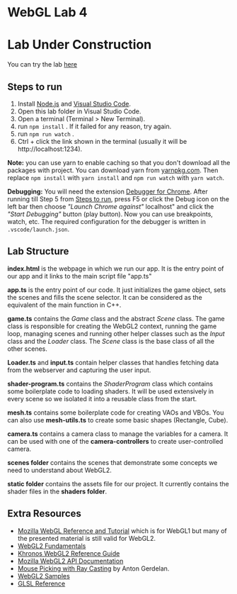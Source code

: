 # WebGL Lab 4

# Lab Under Construction

You can try the lab [here](https://yahiaetman.github.io/CMP205-WebGL-Graphics-Lab-4/)

## Steps to run

1. Install [Node.js](https://nodejs.org/en/) and [Visual Studio Code](https://code.visualstudio.com/).
2. Open this lab folder in Visual Studio Code.
3. Open a terminal (Terminal > New Terminal).
4. run `npm install` . If it failed for any reason, try again.
5. run `npm run watch` .
6. Ctrl + click the link shown in the terminal (usually it will be http://localhost:1234).

**Note:** you can use yarn to enable caching so that you don't download all the packages with project. You can download yarn from [yarnpkg.com](https://yarnpkg.com/lang/en/). Then replace `npm install` with `yarn install` and `npm run watch` with `yarn watch`.

**Debugging:** You will need the extension [Debugger for Chrome](https://marketplace.visualstudio.com/items?itemName=msjsdiag.debugger-for-chrome). After running till Step 5 from [Steps to run](#steps-to-run), press F5 or click the Debug icon on the left bar then choose *"Launch Chrome against"* localhost" and click the *"Start Debugging"* button (play button). Now you can use breakpoints, watch, etc. The required configuration for the debugger is written in `.vscode/launch.json`.

## Lab Structure

**index.html** is the webpage in which we run our app. It is the entry point of our app and it links to the main script file "app.ts"

**app.ts** is the entry point of our code. It just initializes the game object, sets the scenes and fills the scene selector. It can be considered as the equivalent of the main function in C++.

**game.ts** contains the *Game* class and the abstract *Scene* class. The game class is responsible for creating the WebGL2 context, running the game loop, managing scenes and running other helper classes such as the *Input* class and the *Loader* class. The *Scene* class is the base class of all the other scenes.

**Loader.ts** and **input.ts** contain helper classes that handles fetching data from the webserver and capturing the user input.

**shader-program.ts** contains the *ShaderProgram* class which contains some boilerplate code to loading shaders. It will be used extensively in every scene so we isolated it into a reusable class from the start.

**mesh.ts** contains some boilerplate code for creating VAOs and VBOs. You can also use **mesh-utils.ts** to create some basic shapes (Rectangle, Cube).

**camera.ts** contains a camera class to manage the variables for a camera. It can be used with one of the **camera-controllers** to create user-controlled camera.

**scenes folder** contains the scenes that demonstrate some concepts we need to understand about WebGL2.

**static folder** contains the assets file for our project. It currently contains the shader files in the **shaders folder**.

## Extra Resources

* [Mozilla WebGL Reference and Tutorial](https://developer.mozilla.org/en-US/docs/Web/API/WebGL_API) which is for WebGL1 but many of the presented material is still valid for WebGL2.
* [WebGL2 Fundamentals](https://webgl2fundamentals.org/)
* [Khronos WebGL2 Reference Guide](https://www.khronos.org/files/webgl20-reference-guide.pdf)
* [Mozilla WebGL2 API Documentation](https://developer.mozilla.org/en-US/docs/Web/API/WebGL2RenderingContext)
* [Mouse Picking with Ray Casting](http://antongerdelan.net/opengl/raycasting.html) by Anton Gerdelan.
* [WebGL2 Samples](https://github.com/WebGLSamples/WebGL2Samples)
* [GLSL Reference](https://www.khronos.org/opengles/sdk/docs/manglsl/docbook4/)